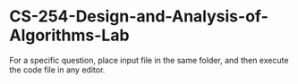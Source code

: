 # CS-254-Design-and-Analysis-of-Algorithms-Lab
For a specific question, place input file in the same folder, and then execute the code file in any editor.
